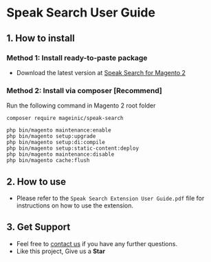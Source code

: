 # Speak Search User Guide

## 1. How to install

### Method 1: Install ready-to-paste package

- Download the latest version at [Speak Search for Magento 2](https://www.mageinic.com/speak-search.html)

### Method 2: Install via composer [Recommend]

Run the following command in Magento 2 root folder

```
composer require mageinic/speak-search

php bin/magento maintenance:enable
php bin/magento setup:upgrade
php bin/magento setup:di:compile
php bin/magento setup:static-content:deploy
php bin/magento maintenance:disable
php bin/magento cache:flush
```

## 2. How to use

- Please refer to the `Speak Search Extension User Guide.pdf` file for instructions on how to use the extension.

## 3. Get Support

- Feel free to [contact us](https://www.mageinic.com/contact.html) if you have any further questions.
- Like this project, Give us a **Star**
